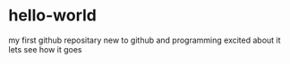 # hello-world
my first github repositary
new to github and programming
excited about it
lets see how it goes
